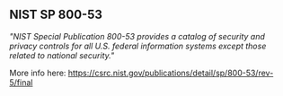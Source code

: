 ## NIST SP 800-53

_"NIST Special Publication 800-53 provides a catalog of security and privacy controls for all U.S. federal information systems except those related to national security."_

More info here: https://csrc.nist.gov/publications/detail/sp/800-53/rev-5/final
